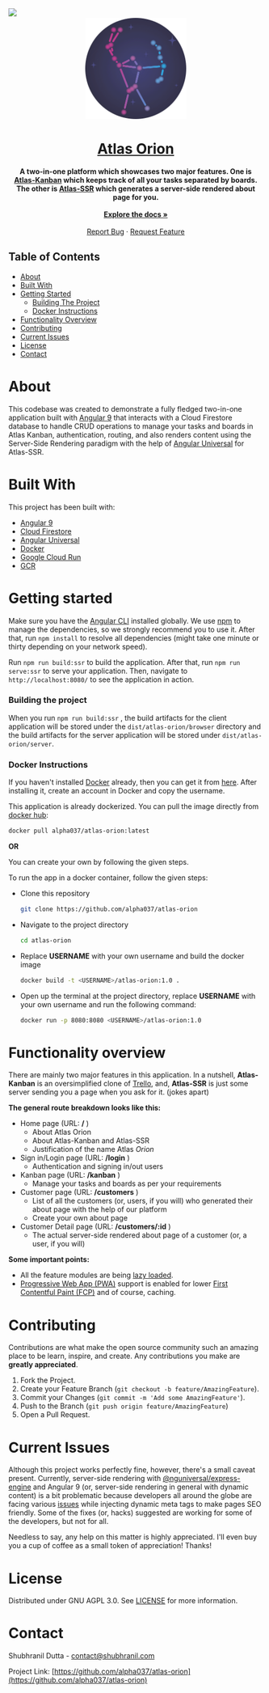 <a href="https://atlas.shubhranil.com" target="\_blank">
<img src="https://img.shields.io/badge/Developed%20and%20Maintained%20by-Atlas%20Inc-brightgreen">
</a>

<div align="center">
  <img src="src/assets/orion.png" width=200>
</div>

<h1 align="center"><a href="https://orion.shubhranil.com">Atlas Orion</a></h1>
<p align="center">
    <strong>
      A two-in-one platform which showcases two major features. One is <a href="https://orion.shubhranil.com/kanban" target="_blank">Atlas-Kanban</a> which keeps track of all your tasks separated by boards. The other is <a href="https://orion.shubhranil.com/customers" target="_blank">Atlas-SSR</a> which generates a server-side rendered about page for you.
    </strong>
   <br /><br />
   <a href="https://github.com/alpha037/atlas-orion#readme"><strong>Explore the docs »</strong></a>
   <br />
   <br />
   <a href="https://github.com/alpha037/atlas-orion/issues">Report Bug</a>
   ·
   <a href="https://github.com/alpha037/atlas-orion/issues">Request Feature</a>
</p>

## Table of Contents

- [About](#about)
- [Built With](#built-with)
- [Getting Started](#getting-started)
  - [Building The Project](#building-the-project)
  - [Docker Instructions](#docker-instructions)
- [Functionality Overview](#functionality-overview)
- [Contributing](#contributing)
- [Current Issues](#current-issues)
- [License](#license)
- [Contact](#contact)

# About

This codebase was created to demonstrate a fully fledged two-in-one application built with [Angular 9](https://angular.io) that interacts with a Cloud Firestore database to handle CRUD operations to manage your tasks and boards in Atlas Kanban, authentication, routing, and also renders content using the Server-Side Rendering paradigm with the help of [Angular Universal](https://angular.io/guide/universal) for Atlas-SSR.

# Built With

This project has been built with:

- [Angular 9](https://v9.angular.io)
- [Cloud Firestore](https://firebase.google.com/docs/firestore)
- [Angular Universal](https://github.com/angular/universal)
- [Docker](https://www.docker.com/)
- [Google Cloud Run](https://cloud.google.com/run)
- [GCR](https://cloud.google.com/container-registry)

# Getting started

Make sure you have the [Angular CLI](https://github.com/angular/angular-cli#installation) installed globally. We use [npm](https://npmjs.com) to manage the dependencies, so we strongly recommend you to use it. After that, run `npm install` to resolve all dependencies (might take one minute or thirty depending on your network speed).

Run `npm run build:ssr` to build the application. After that, run `npm run serve:ssr` to serve your application. Then, navigate to `http://localhost:8080/` to see the application in action.

### Building the project

When you run `npm run build:ssr` , the build artifacts for the client application will be stored under the `dist/atlas-orion/browser` directory and the build artifacts for the server application will be stored under `dist/atlas-orion/server`.

### Docker Instructions

If you haven't installed [Docker](https://www.docker.com/products/docker-desktop) already, then you can get it from [here](https://www.docker.com/products/docker-desktop). After installing it, create an account in Docker and copy the username.

This application is already dockerized. You can pull the image directly from [docker hub](https://hub.docker.com/u/alpha037):

```bash
docker pull alpha037/atlas-orion:latest
```

**OR**

You can create your own by following the given steps.

To run the app in a docker container, follow the given steps:

- Clone this repository

  ```bash
  git clone https://github.com/alpha037/atlas-orion
  ```

- Navigate to the project directory
  ```bash
  cd atlas-orion
  ```
- Replace <strong>USERNAME</strong> with your own username and build the docker image
  ```bash
  docker build -t <USERNAME>/atlas-orion:1.0 .
  ```
- Open up the terminal at the project directory, replace <strong>USERNAME</strong> with your own username and run the following command:
  ```bash
  docker run -p 8080:8080 <USERNAME>/atlas-orion:1.0
  ```

# Functionality overview

There are mainly two major features in this application. In a nutshell, **Atlas-Kanban** is an oversimplified clone of [Trello](https://trello.com/en), and, **Atlas-SSR** is just some server sending you a page when you ask for it. (jokes apart)

**The general route breakdown looks like this:**

- Home page (URL: **/** )
  - About Atlas Orion
  - About Atlas-Kanban and Atlas-SSR
  - Justification of the name Atlas <i>Orion</i>
- Sign in/Login page (URL: **/login** )
  - Authentication and signing in/out users
- Kanban page (URL: **/kanban** )
  - Manage your tasks and boards as per your requirements
- Customer page (URL: **/customers** )
  - List of all the customers (or, users, if you will) who generated their about page with the help of our platform
  - Create your own about page
- Customer Detail page (URL: **/customers/:id** )
  - The actual server-side rendered about page of a customer (or, a user, if you will)

**Some important points:**

- All the feature modules are being [lazy loaded](https://angular.io/guide/lazy-loading-ngmodules).
- [Progressive Web App (PWA)](https://developer.mozilla.org/en-US/docs/Web/Progressive_web_apps) support is enabled for lower [First Contentful Paint (FCP)](https://developer.mozilla.org/en-US/docs/Glossary/First_contentful_paint) and of course, caching.

# Contributing

Contributions are what make the open source community such an amazing place to be learn, inspire, and create. Any contributions you make are **greatly appreciated**.

1. Fork the Project.
2. Create your Feature Branch (`git checkout -b feature/AmazingFeature`).
3. Commit your Changes (`git commit -m 'Add some AmazingFeature'`).
4. Push to the Branch (`git push origin feature/AmazingFeature`)
5. Open a Pull Request.

# Current Issues

Although this project works perfectly fine, however, there's a small caveat present. Currently, server-side rendering with [@nguniversal/express-engine](https://www.npmjs.com/package/@nguniversal/express-engine) and Angular 9 (or, server-side rendering in general with dynamic content) is a bit problematic because developers all around the globe are facing various [issues](https://github.com/angular/universal/issues) while injecting dynamic meta tags to make pages SEO friendly. Some of the fixes (or, hacks) suggested are working for some of the developers, but not for all. <br>

Needless to say, any help on this matter is highly appreciated. I'll even buy you a cup of coffee as a small token of appreciation! Thanks!

# License

Distributed under GNU AGPL 3.0. See [LICENSE](https://github.com/alpha037/atlas-orion/blob/main/LICENSE) for more information.

<!-- CONTACT -->

# Contact

Shubhranil Dutta - contact@shubhranil.com

Project Link: [https://github.com/alpha037/atlas-orion](https://github.com/alpha037/atlas-orion)
